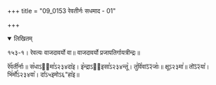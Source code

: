 +++
title = "09_0153 रेवतीर्नः सधमाद - 01"

+++
<details open><summary>लिखितम्</summary>

१५३-१। रेवत्यः वाजदावर्यो वा॥ वाजदावर्यो प्रजापतिर्गायत्रीन्द्रः॥

रे꣥꣯वती꣯र्नाः॥ स꣡धाऽ२᳐मा꣣ऽ२३४दा꣥इ। इ꣡न्द्राऽ२᳐इसा꣣ऽ२३४न्तू꣥। तु꣢वि꣡वाऽ᳒२᳒जाः꣡॥ क्षूऽ२३मा꣢॥ तोऽ᳒२᳒या꣡। भि꣢र्मो꣡ऽ२३४वा꣥। दा꣤ऽ५इमोऽ६"हा꣥इ॥
</details>